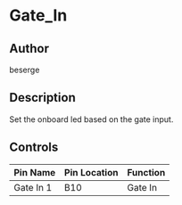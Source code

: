 # Gate_In

## Author

beserge

## Description

Set the onboard led based on the gate input.

## Controls

| Pin Name | Pin Location | Function |
| --- | --- | --- |
| Gate In 1 | B10 | Gate In |